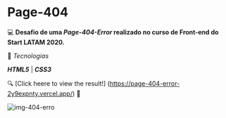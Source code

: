 # Page-404

💻 **Desafio de uma _Page-404-Error_ realizado no curso de Front-end do Start LATAM 2020.**

🚀 _Tecnologias_

**_HTML5_** | **_CSS3_**

:mag: [Click heere to view the result!] (https://page-404-error-2y9expnty.vercel.app/) :mag_right:

![img-404-erro](https://user-images.githubusercontent.com/66651329/95682719-2b69a380-0bbd-11eb-8439-d62da5235d08.JPG)
